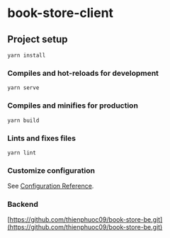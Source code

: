 # book-store-client

## Project setup
```
yarn install
```

### Compiles and hot-reloads for development
```
yarn serve
```

### Compiles and minifies for production
```
yarn build
```

### Lints and fixes files
```
yarn lint
```

### Customize configuration
See [Configuration Reference](https://cli.vuejs.org/config/).

### Backend
[https://github.com/thienphuoc09/book-store-be.git](https://github.com/thienphuoc09/book-store-be.git)
